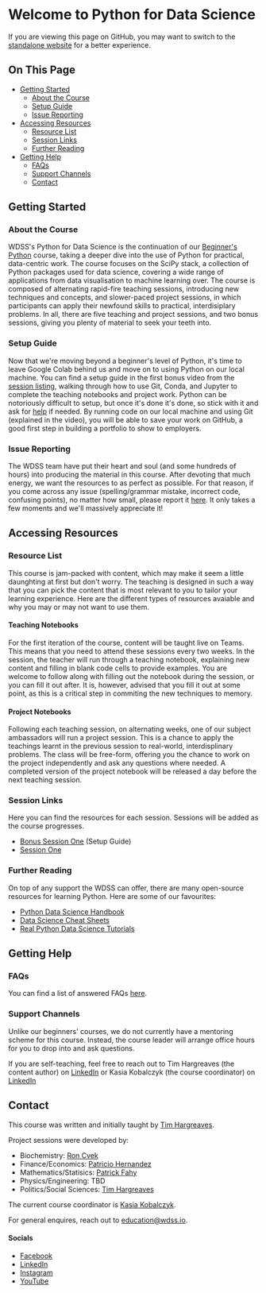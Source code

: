 # Welcome to Python for Data Science

If you are viewing this page on GitHub, you may want to switch to the [standalone website](https://education.wdss.io/python-for-data-science) for a better experience.

## On This Page

- [Getting Started](#getting-started)
  - [About the Course](#about-the-course)
  - [Setup Guide](#setup-guide)
  - [Issue Reporting](#issue-reporting)
- [Accessing Resources](#accessing-resources)
  - [Resource List](#resource-list)
  - [Session Links](#session-links)
  - [Further Reading](#further-readinng)
- [Getting Help](#getting-help)
  - [FAQs](#faqs)
  - [Support Channels](#support-channels)
  - [Contact](#contact)

## Getting Started

### About the Course

WDSS's Python for Data Science is the continuation of our [Beginner's Python](/beginners-python) course, taking a deeper dive into the use of Python for practical, data-centric work. The course focuses on the SciPy stack, a collection of Python packages used for data science, covering a wide range of applications from data visualisation to machine learning over. The course is composed of alternating rapid-fire teaching sessions, introducing new techniques and concepts, and slower-paced project sessions, in which participants can apply their newfound skills to practical, interdisiplary problems. In all, there are five teaching and project sessions, and two bonus sessions, giving you plenty of material to seek your teeth into.

### Setup Guide

Now that we're moving beyond a beginner's level of Python, it's time to leave Google Colab behind us and move on to using Python on our local machine. You can find a setup guide in the first bonus video from the [session listing](#session-links), walking through how to use Git, Conda, and Jupyter to complete the teaching notebooks and project work. Python can be notoriously difficult to setup, but once it's done it's done, so stick with it and ask for [help](#getting-help) if needed. By running code on our local machine and using Git (explained in the video), you will be able to save your work on GitHub, a good first step in building a portfolio to show to employers.

### Issue Reporting

The WDSS team have put their heart and soul (and some hundreds of hours) into producing the material in this course. After devoting that much energy, we want the resources to as perfect as possible. For that reason, if you come across any issue (spelling/grammar mistake, incorrect code, confusing points), no matter how small, please report it [here](https://github.com/warwickdatasciencesociety/beginners-python/issues). It only takes a few moments and we'll massively appreciate it!

## Accessing Resources

### Resource List

This course is jam-packed with content, which may make it seem a little daunghting at first but don't worry. The teaching is designed in such a way that you can pick the content that is most relevant to you to tailor your learning experience. Here are the different types of resources avaiable and why you may or may not want to use them.

#### Teaching Notebooks

For the first iteration of the course, content will be taught live on Teams. This means that you need to attend these sessions every two weeks. In the session, the teacher will run through a teaching notebook, explaining new content and filling in blank code cells to provide examples. You are welcome to follow along with filling out the notebook during the session, or you can fill it out after. It is, however, advised that you fill it out at some point, as this is a critical step in commiting the new techniques to memory.

#### Project Notebooks

Following each teaching session, on alternating weeks, one of our subject ambassadors will run a project session. This is a chance to apply the teachings learnt in the previous session to real-world, interdisplinary problems. The class will be free-form, offering you the chance to work on the project independently and ask any questions where needed. A completed version of the project notebook will be released a day before the next teaching session.

### Session Links

Here you can find the resources for each session. Sessions will be added as the course progresses.

* [Bonus Session One](https://youtu.be/OGlnGob0GmY) (Setup Guide)
* [Session One](session-one)

### Further Reading

On top of any support the WDSS can offer, there are many open-source resources for learning Python. Here are some of our favourites:

* [Python Data Science Handbook](https://jakevdp.github.io/PythonDataScienceHandbook/)
* [Data Science Cheat Sheets](https://www.datacamp.com/community/data-science-cheatsheets)
* [Real Python Data Science Tutorials](https://realpython.com/tutorials/data-science/)

## Getting Help

### FAQs

You can find a list of answered FAQs [here](faqs/).

### Support Channels

Unlike our beginners' courses, we do not currently have a mentoring scheme for this course. Instead, the course leader will arrange office hours for you to drop into and ask questions.

If you are self-teaching, feel free to reach out to Tim Hargreaves (the content author) on [LinkedIn](https://www.linkedin.com/in/tim-hargreaves/) or Kasia Kobalczyk (the course coordinator) on [LinkedIn](https://www.linkedin.com/in/katarzyna-kobalczyk/)

## Contact

This course was written and initially taught by [Tim Hargreaves](https://www.linkedin.com/in/tim-hargreaves/). 

Project sessions were developed by:
- Biochemistry: [Ron Cvek](https://www.linkedin.com/in/ronaldcvek/)
- Finance/Economics: [Patricio Hernandez](https://www.linkedin.com/in/patriciohdzs/)
- Mathematics/Statisics: [Patrick Fahy](https://www.linkedin.com/in/patrick-fahy-686689174/)
- Physics/Engineering: TBD
- Politics/Social Sciences: [Tim Hargreaves](https://www.linkedin.com/in/tim-hargreaves/)

The current course coordinator is [Kasia Kobalczyk](https://www.linkedin.com/in/katarzyna-kobalczyk/). 

For general enquires, reach out to [education@wdss.io](mailto:education@wdss.io).

#### Socials

* [Facebook](https://rebrand.ly/wdss-facebook)
* [LinkedIn](https://rebrand.ly/wdss-linkedin)
* [Instagram](https://rebrand.ly/wdss-instagram)
* [YouTube](https://rebrand.ly/wdss-youtube)

